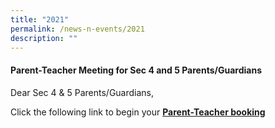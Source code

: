 ```yaml
---
title: "2021"
permalink: /news-n-events/2021
description: ""
---
```

<h4><strong>Parent-Teacher Meeting for Sec 4 and 5 Parents/Guardians</strong></h4>
<p>Dear Sec 4 &amp; 5 Parents/Guardians,</p>
<p>Click the following link to begin your <strong><a href="https://sites.google.com/aiss.edu.sg/aiss-parent-teacher-meeting/home" target="_blank" rel="noopener">Parent-Teacher booking</a></strong></p>
